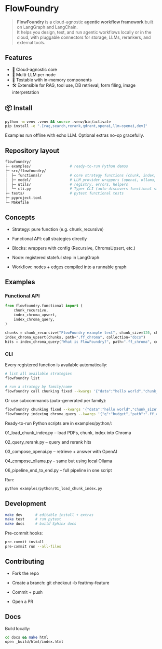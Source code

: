 # FlowFoundry

> **FlowFoundry** is a cloud-agnostic **agentic workflow framework** built on LangGraph and LangChain.  
> It helps you design, test, and run agentic workflows locally or in the cloud, with pluggable connectors for storage, LLMs, rerankers, and external tools.

## Features
- 🔌 Cloud-agnostic core
- 🧠 Multi-LLM per node
- 🧪 Testable with in-memory components
- 🛠️ Extensible for RAG, tool use, DB retrieval, form filing, image interpretation

## 📦 Install

```bash
python -m venv .venv && source .venv/bin/activate
pip install -e ".[rag,search,rerank,qdrant,openai,llm-openai,dev]"
```
Examples run offline with echo LLM. Optional extras no-op gracefully.

## Repository layout
```bash
flowfoundry/
├─ examples/                  # ready-to-run Python demos
├─ src/flowfoundry/
│  ├─ functional/             # core strategy functions (chunk, index, rerank, compose)
│  ├─ model/                  # LLM provider wrappers (openai, ollama, hf, langchain)
│  ├─ utils/                  # registry, errors, helpers
│  └─ cli.py                  # Typer CLI (auto-discovers functional strategies)
├─ tests/                     # pytest functional tests
├─ pyproject.toml
└─ Makefile
```

## Concepts

- Strategy: pure function (e.g. chunk_recursive)

- Functional API: call strategies directly

- Blocks: wrappers with config (Recursive, ChromaUpsert, etc.)

- Node: registered stateful step in LangGraph

- Workflow: nodes + edges compiled into a runnable graph

## Examples

### Functional API

```python
from flowfoundry.functional import (
    chunk_recursive,
    index_chroma_upsert,
    index_chroma_query,
)

chunks = chunk_recursive("FlowFoundry example text", chunk_size=120, chunk_overlap=20, doc_id="demo")
index_chroma_upsert(chunks, path=".ff_chroma", collection="docs")
hits = index_chroma_query("What is FlowFoundry?", path=".ff_chroma", collection="docs", k=5)
```

### CLI

Every registered function is available automatically:
```bash
# list all available strategies
flowfoundry list

# run a strategy by family/name
flowfoundry call chunking fixed --kwargs '{"data":"hello world","chunk_size":5}'
```
Or use subcommands (auto-generated per family):
```bash
flowfoundry chunking fixed --kwargs '{"data":"hello world","chunk_size":5}'
flowfoundry indexing chroma_query --kwargs '{"q":"budget","path":".ff_chroma","collection":"docs"}'
```

Ready-to-run Python scripts are in examples/python/:

01_load_chunk_index.py – load PDFs, chunk, index into Chroma

02_query_rerank.py – query and rerank hits

03_compose_openai.py – retrieve + answer with OpenAI

04_compose_ollama.py – same but using local Ollama

06_pipeline_end_to_end.py – full pipeline in one script


Run:
```bash
python examples/python/01_load_chunk_index.py
```

## Development
```bash
make dev      # editable install + extras
make test     # run pytest
make docs     # build Sphinx docs
```
Pre-commit hooks:
```bash
pre-commit install
pre-commit run --all-files
```

## Contributing

- Fork the repo

- Create a branch: git checkout -b feat/my-feature

- Commit + push

- Open a PR


## Docs

Build locally:
```bash
cd docs && make html
open _build/html/index.html
```
